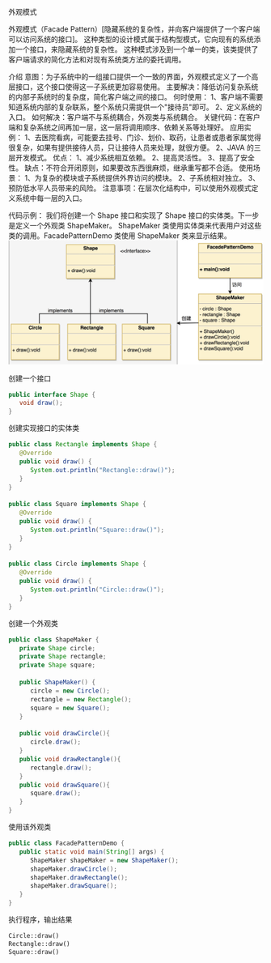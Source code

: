 外观模式

外观模式（Facade Pattern）[隐藏系统的复杂性，并向客户端提供了一个客户端可以访问系统的接口]。
这种类型的设计模式属于结构型模式，它向现有的系统添加一个接口，来隐藏系统的复杂性。
这种模式涉及到一个单一的类，该类提供了客户端请求的简化方法和对现有系统类方法的委托调用。


介绍
意图：为子系统中的一组接口提供一个一致的界面，外观模式定义了一个高层接口，这个接口使得这一子系统更加容易使用。
主要解决：降低访问复杂系统的内部子系统时的复杂度，简化客户端之间的接口。
何时使用： 
    1、客户端不需要知道系统内部的复杂联系，整个系统只需提供一个"接待员"即可。 
    2、定义系统的入口。
如何解决：客户端不与系统耦合，外观类与系统耦合。
关键代码：在客户端和复杂系统之间再加一层，这一层将调用顺序、依赖关系等处理好。
应用实例： 
    1、去医院看病，可能要去挂号、门诊、划价、取药，让患者或患者家属觉得很复杂，如果有提供接待人员，只让接待人员来处理，就很方便。 
    2、JAVA 的三层开发模式。
优点： 
    1、减少系统相互依赖。 
    2、提高灵活性。 
    3、提高了安全性。
缺点：不符合开闭原则，如果要改东西很麻烦，继承重写都不合适。
使用场景： 
    1、为复杂的模块或子系统提供外界访问的模块。 
    2、子系统相对独立。 
    3、预防低水平人员带来的风险。
注意事项：在层次化结构中，可以使用外观模式定义系统中每一层的入口。


代码示例：
我们将创建一个 Shape 接口和实现了 Shape 接口的实体类。下一步是定义一个外观类 ShapeMaker。
ShapeMaker 类使用实体类来代表用户对这些类的调用。FacadePatternDemo 类使用 ShapeMaker 类来显示结果。
![](./image/外观模式.jpg)

创建一个接口
```java
public interface Shape {
   void draw();
}
```

创建实现接口的实体类
```java
public class Rectangle implements Shape {
   @Override
   public void draw() {
      System.out.println("Rectangle::draw()");
   }
}

public class Square implements Shape {
   @Override
   public void draw() {
      System.out.println("Square::draw()");
   }
}

public class Circle implements Shape {
   @Override
   public void draw() {
      System.out.println("Circle::draw()");
   }
}
```

创建一个外观类
```java
public class ShapeMaker {
   private Shape circle;
   private Shape rectangle;
   private Shape square;
 
   public ShapeMaker() {
      circle = new Circle();
      rectangle = new Rectangle();
      square = new Square();
   }
 
   public void drawCircle(){
      circle.draw();
   }
   public void drawRectangle(){
      rectangle.draw();
   }
   public void drawSquare(){
      square.draw();
   }
}
```

使用该外观类
```java
public class FacadePatternDemo {
   public static void main(String[] args) {
      ShapeMaker shapeMaker = new ShapeMaker();
      shapeMaker.drawCircle();
      shapeMaker.drawRectangle();
      shapeMaker.drawSquare();      
   }
}
```

执行程序，输出结果
```text
Circle::draw()
Rectangle::draw()
Square::draw()
```